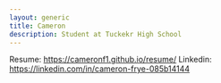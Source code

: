 ```yaml
---
layout: generic
title: Cameron
description: Student at Tuckekr High School
---
```


Resume: https://cameronf1.github.io/resume/
Linkedin: https://linkedin.com/in/cameron-frye-085b14144
